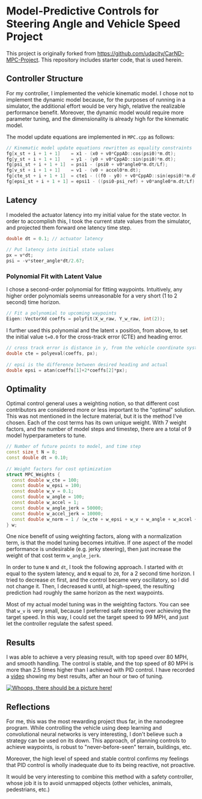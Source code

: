 # Model-Predictive Controls for Steering Angle and Vehicle Speed Project

This project is originally forked from https://github.com/udacity/CarND-MPC-Project. This repository includes starter code, that is used herein.

## Controller Structure

For my controller, I implemented the vehicle kinematic model.  I chose not to implement the dynamic model because, for the purposes of running in a simulator, the additional effort would be very high, relative the realizable performance benefit.  Moreover, the dynamic model would require more parameter tuning, and the dimensionality is already high for the kinematic model.

The model update equations are implemented in `MPC.cpp` as follows:

```C++
// Kinematic model update equations rewritten as equality constraints
fg[x_st + i + 1 + 1]    = x1 - (x0 + v0*CppAD::cos(psi0)*m.dt);           // x(t+dt) = x(t) + v(t)*cos(psi(t))*dt
fg[y_st + i + 1 + 1]    = y1 - (y0 + v0*CppAD::sin(psi0)*m.dt);           // y(t+dt) = y(t) + v(t)*sin(psi(t))*dt
fg[psi_st + i + 1 + 1]  = psi1 - (psi0 + v0*angle0*m.dt/Lf);              // psi(t+dt) = psi(t) + v(t)*delta(t)*dt/Lf
fg[v_st + i + 1 + 1]    = v1 - (v0 + accel0*m.dt);                        // v(t+dt) = v(t) + a(t)*dt
fg[cte_st + i + 1 + 1]  = cte1 - ((f0 - y0) + v0*CppAD::sin(epsi0)*m.dt); // cte(t+dt) = cte(t) + v(t)*sin(epsi(t))*dt
fg[epsi_st + i + 1 + 1] = epsi1 - ((psi0-psi_ref) + v0*angle0*m.dt/Lf);   // epsi(t+dt) = epsi(t) + v(t)*delta(t)*dt
```

## Latency

I modeled the actuator latency into my initial value for the state vector.  In order to accomplish this, I took the current state values from the simulator, and projected them forward one latency time step.

```C++
double dt = 0.1; // actuator latency
          
// Put latency into initial state values
px = v*dt;
psi = -v*steer_angle*dt/2.67;
```

### Polynomial Fit with Latent Value

I chose a second-order polynomial for fitting waypoints.  Intuitively, any higher order polynomials seems unreasonable for a very short (1 to 2 second) time horizon.

```C++
// Fit a polynomial to upcoming waypoints          
Eigen::VectorXd coeffs = polyfit(X_w_raw, Y_w_raw, int(2));
```

I further used this polynomial and the latent `x` position, from above, to set the initial value `t=0.0` for the cross-track error (CTE) and heading error.
```C++
// cross track error is distance in y, from the vehicle coordinate systems's perspective
double cte = polyeval(coeffs, px);
          
// epsi is the difference between desired heading and actual
double epsi = atan(coeffs[1]+2*coeffs[2]*px);
```

## Optimality

Optimal control general uses a weighting notion, so that different cost contributors are considered more or less important to the "optimal" solution.  This was not mentioned in the lecture material, but it is the method I've chosen.  Each of the cost terms has its own unique weight.  With 7 weight factors, and the number of model steps and timestep, there are a total of 9 model hyperparameters to tune.

```C++
// Number of future points to model, and time step
const size_t N = 8;
const double dt = 0.10;
 
// Weight factors for cost optimization
struct MPC_Weights {
  const double w_cte = 100;
  const double w_epsi = 100;
  const double w_v = 0.1;
  const double w_angle = 100;
  const double w_accel = 1;
  const double w_angle_jerk = 50000;
  const double w_accel_jerk = 10000;
  const double w_norm = 1 / (w_cte + w_epsi + w_v + w_angle + w_accel + w_angle_jerk + w_accel_jerk);
} w;
```

One nice benefit of using weighting factors, along with a normalization term, is that the model tuning becomes intuitive.  If one aspect of the model performance is undesirable (e.g. jerky steering), then just increase the weight of that cost term `w_angle_jerk`.

In order to tune `N` and `dt`, I took the following approach.  I started with `dt` equal to the system latency, and `N` equal to `20`, for a 2 second time horizon.  I tried to decrease `dt` first, and the control became very oscillatory, so I did not change it.  Then, I decreased `N` until, at high-speed, the resulting prediction had roughly the same horizon as the next waypoints.

Most of my actual model tuning was in the weighting factors.  You can see that `w_v` is very small, because I preferred safe steering over achieving the target speed.  In this way, I could set the target speed to 99 MPH, and just let the controller regulate the safest speed.

## Results

I was able to achieve a very pleasing result, with top speed over 80 MPH, and smooth handling.  The control is stable, and the top speed of 80 MPH is more than 2.5 times higher than I achieved with PID control.  I have recorded a [video](https://youtu.be/1fFbWDCZlmE) showing my best results, after an hour or two of tuning.

[![Whoops, there should be a picture here!](https://img.youtube.com/vi/1fFbWDCZlmE/0.jpg)](https://youtu.be/1fFbWDCZlmE)

## Reflections

For me, this was the most rewarding project thus far, in the nanodegree program.  While controlling the vehicle using deep learning and convolutional neural networks is very interesting, I don't believe such a strategy can be used on its down.  This approach, of planning controls to achieve waypoints, is robust to "never-before-seen" terrain, buildings, etc.

Moreover, the high level of speed and stable control confirms my feelings that PID control is wholly inadequate due to its being reactive, not proactive.

It would be very interesting to combine this method with a safety controller, whose job it is to avoid unmapped objects (other vehicles, animals, pedestrians, etc.)
